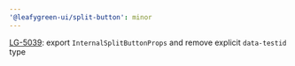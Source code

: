 ```yaml
---
'@leafygreen-ui/split-button': minor
---
```


[LG-5039](https://jira.mongodb.org/browse/LG-5039): export `InternalSplitButtonProps` and remove explicit `data-testid` type
